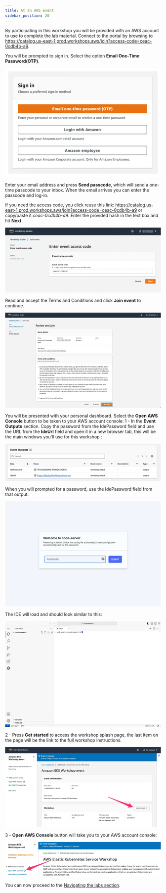 ```yaml
---
title: At an AWS event
sidebar_position: 20
---
```


By participating in this workshop you will be provided with an AWS account to use to complete the lab material. Connect to the portal by browsing to https://catalog.us-east-1.prod.workshops.aws/join?access-code=ceac-0cdb4b-a9.

You will be prompted to sign in. Select the option **Email One-Time Password(OTP)**.

![Workshop Studio Sign in](./assets/ws-studio-login.webp)

Enter your email address and press **Send passcode**, which will send a one-time passcode to your inbox. When the email arrives you can enter the passcode and log-in.

If you need the access code, you click reuse this link: https://catalog.us-east-1.prod.workshops.aws/join?access-code=ceac-0cdb4b-a9 or copy/paste it *ceac-0cdb4b-a9*. Enter the provided hash in the text box and hit **Next**.

![Event Code](./assets/event-code.webp)

Read and accept the Terms and Conditions and click **Join event** to continue.

![Review and Join](./assets/review-and-join.webp)

You will be presented with your personal dashboard. Select the **Open AWS Console** button to be taken to your AWS account console:
1 - In the **Event Outputs** section. Copy the password from the IdePassword field and use the URL from the **IdeUrl** field and open it in a new browser tab, this will be the main windows you'll use for this workshop :

![Cloud9 Link](./assets/workshop-studio-06.png)

When you will prompted for a password, use the IdePassword field from that output.

![Cloud9 Link](./assets/visual-studio-01.png)

The IDE will load and should look similar to this:

![Code-server login screen](./assets/vscode-splash.webp)

2 - Press **Get started** to access the workshop splash page, the last item on the page will be the link to the full workshop instructions.

![Get Started](./assets/workshop-event-page.webp)

3 - **Open AWS Console** button will take you to your AWS account console:

![Open Console](./assets/openconsole.webp)

You can now proceed to the [Navigating the labs section](/docs/introduction/navigating-labs).
